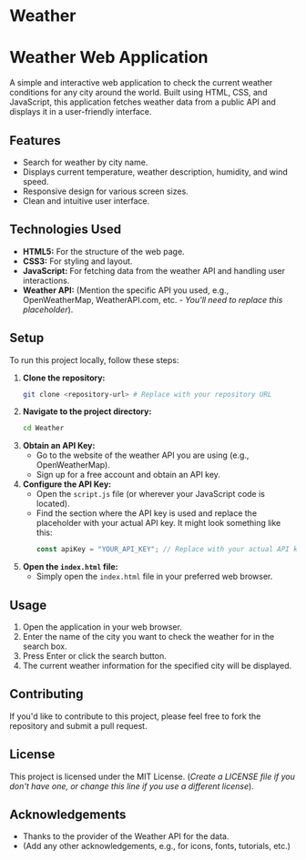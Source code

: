 # Weather

# Weather Web Application

A simple and interactive web application to check the current weather conditions for any city around the world. Built using HTML, CSS, and JavaScript, this application fetches weather data from a public API and displays it in a user-friendly interface.

## Features

*   Search for weather by city name.
*   Displays current temperature, weather description, humidity, and wind speed.
*   Responsive design for various screen sizes.
*   Clean and intuitive user interface.

## Technologies Used

*   **HTML5:** For the structure of the web page.
*   **CSS3:** For styling and layout.
*   **JavaScript:** For fetching data from the weather API and handling user interactions.
*   **Weather API:** (Mention the specific API you used, e.g., OpenWeatherMap, WeatherAPI.com, etc. - *You'll need to replace this placeholder*).

## Setup

To run this project locally, follow these steps:

1.  **Clone the repository:**
    ```bash
    git clone <repository-url> # Replace with your repository URL
    ```
2.  **Navigate to the project directory:**
    ```bash
    cd Weather
    ```
3.  **Obtain an API Key:**
    *   Go to the website of the weather API you are using (e.g., OpenWeatherMap).
    *   Sign up for a free account and obtain an API key.
4.  **Configure the API Key:**
    *   Open the `script.js` file (or wherever your JavaScript code is located).
    *   Find the section where the API key is used and replace the placeholder with your actual API key. It might look something like this:
        ```javascript
        const apiKey = "YOUR_API_KEY"; // Replace with your actual API key
        ```
5.  **Open the `index.html` file:**
    *   Simply open the `index.html` file in your preferred web browser.

## Usage

1.  Open the application in your web browser.
2.  Enter the name of the city you want to check the weather for in the search box.
3.  Press Enter or click the search button.
4.  The current weather information for the specified city will be displayed.

## Contributing

If you'd like to contribute to this project, please feel free to fork the repository and submit a pull request.

## License

This project is licensed under the MIT License. (*Create a LICENSE file if you don't have one, or change this line if you use a different license*).

## Acknowledgements

*   Thanks to the provider of the Weather API for the data.
*   (Add any other acknowledgements, e.g., for icons, fonts, tutorials, etc.)
